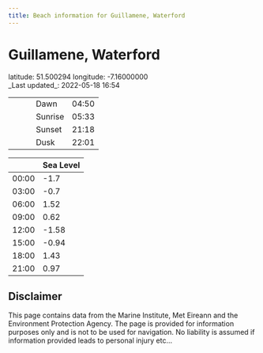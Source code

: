 ```yaml
---
title: Beach information for Guillamene, Waterford
---
```

# Guillamene, Waterford 

<div class="location-info">latitude: 51.500294 longitude: -7.16000000</div>
<div class="met-eireann-warnings"></div>
_Last updated_: 2022-05-18 16:54

|   |   |   |   |   |
|---|---|---|---|---|
|   |   |   | Dawn  | 04:50 |
|   |   |   | Sunrise  | 05:33 |
|   |   |   | Sunset  | 21:18 |
|   |   |   | Dusk  | 22:01 |

<div></div>

|   | Sea Level  |
|---|---|
| 00:00 | -1.7 |
| 03:00 | -0.7 |
| 06:00 | 1.52 |
| 09:00 | 0.62 |
| 12:00 | -1.58 |
| 15:00 | -0.94 |
| 18:00 | 1.43 |
| 21:00 | 0.97 |

## Disclaimer

This page contains data from the Marine Institute,
Met Eireann and the Environment Protection Agency. The page is provided for
information purposes only and is not to be used for navigation. No liability
is assumed if information provided leads to personal injury etc...